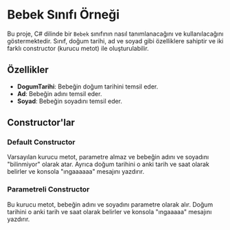 # Bebek Sınıfı Örneği

Bu proje, C# dilinde bir `Bebek` sınıfının nasıl tanımlanacağını ve kullanılacağını göstermektedir. Sınıf, doğum tarihi, ad ve soyad gibi özelliklere sahiptir ve iki farklı constructor (kurucu metot) ile oluşturulabilir.

## Özellikler

- **DogumTarihi**: Bebeğin doğum tarihini temsil eder.
- **Ad**: Bebeğin adını temsil eder.
- **Soyad**: Bebeğin soyadını temsil eder.

## Constructor'lar

### Default Constructor

Varsayılan kurucu metot, parametre almaz ve bebeğin adını ve soyadını "bilinmiyor" olarak atar. Ayrıca doğum tarihini o anki tarih ve saat olarak belirler ve konsola "ıngaaaaaa" mesajını yazdırır.

### Parametreli Constructor

Bu kurucu metot, bebeğin adını ve soyadını parametre olarak alır. Doğum tarihini o anki tarih ve saat olarak belirler ve konsola "ıngaaaaa" mesajını yazdırır.
